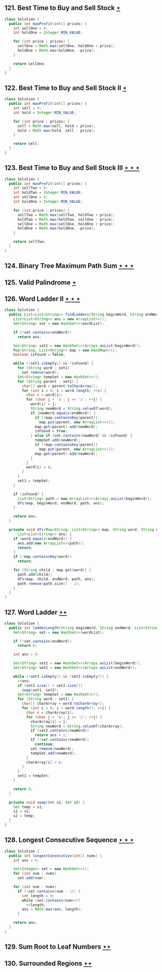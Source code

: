 ## 121. Best Time to Buy and Sell Stock [$\star$](https://leetcode.com/problems/best-time-to-buy-and-sell-stock)

```java
class Solution {
  public int maxProfit(int[] prices) {
    int sellOne = 0;
    int holdOne = Integer.MIN_VALUE;

    for (int price : prices) {
      sellOne = Math.max(sellOne, holdOne + price);
      holdOne = Math.max(holdOne, -price);
    }

    return sellOne;
  }
}
```

## 122. Best Time to Buy and Sell Stock II [$\star$](https://leetcode.com/problems/best-time-to-buy-and-sell-stock-ii)

```java
class Solution {
  public int maxProfit(int[] prices) {
    int sell = 0;
    int hold = Integer.MIN_VALUE;

    for (int price : prices) {
      sell = Math.max(sell, hold + price);
      hold = Math.max(hold, sell - price);
    }

    return sell;
  }
}
```

## 123. Best Time to Buy and Sell Stock III [$\star\star\star$](https://leetcode.com/problems/best-time-to-buy-and-sell-stock-iii)

```java
class Solution {
  public int maxProfit(int[] prices) {
    int sellTwo = 0;
    int holdTwo = Integer.MIN_VALUE;
    int sellOne = 0;
    int holdOne = Integer.MIN_VALUE;

    for (int price : prices) {
      sellTwo = Math.max(sellTwo, holdTwo + price);
      holdTwo = Math.max(holdTwo, sellOne - price);
      sellOne = Math.max(sellOne, holdOne + price);
      holdOne = Math.max(holdOne, -price);
    }

    return sellTwo;
  }
}
```

## 124. Binary Tree Maximum Path Sum [$\star\star\star$](https://leetcode.com/problems/binary-tree-maximum-path-sum)

## 125. Valid Palindrome [$\star$](https://leetcode.com/problems/valid-palindrome)

## 126. Word Ladder II [$\star\star\star$](https://leetcode.com/problems/word-ladder-ii)

```java
class Solution {
  public List<List<String>> findLadders(String beginWord, String endWord, List<String> wordList) {
    List<List<String>> ans = new ArrayList<>();
    Set<String> set = new HashSet<>(wordList);

    if (!set.contains(endWord))
      return ans;

    Set<String> set1 = new HashSet<>(Arrays.asList(beginWord));
    Map<String, List<String>> map = new HashMap<>();
    boolean isFound = false;

    while (!set1.isEmpty() && !isFound) {
      for (String word : set1)
        set.remove(word);
      Set<String> tempSet = new HashSet<>();
      for (String parent : set1) {
        char[] word = parent.toCharArray();
        for (int i = 0; i < word.length; ++i) {
          char c = word[i];
          for (char j = 'a'; j <= 'z'; ++j) {
            word[i] = j;
            String newWord = String.valueOf(word);
            if (newWord.equals(endWord)) {
              if (!map.containsKey(parent))
                map.put(parent, new ArrayList<>());
              map.get(parent).add(newWord);
              isFound = true;
            } else if (set.contains(newWord) && !isFound) {
              tempSet.add(newWord);
              if (!map.containsKey(parent))
                map.put(parent, new ArrayList<>());
              map.get(parent).add(newWord);
            }
          }
          word[i] = c;
        }
      }
      set1 = tempSet;
    }

    if (isFound) {
      List<String> path = new ArrayList<>(Arrays.asList(beginWord));
      dfs(map, beginWord, endWord, path, ans);
    }

    return ans;
  }

  private void dfs(Map<String, List<String>> map, String word, String endWord, List<String> path,
      List<List<String>> ans) {
    if (word.equals(endWord)) {
      ans.add(new ArrayList<>(path));
      return;
    }
    if (!map.containsKey(word))
      return;

    for (String child : map.get(word)) {
      path.add(child);
      dfs(map, child, endWord, path, ans);
      path.remove(path.size() - 1);
    }
  }
}
```

## 127. Word Ladder [$\star\star$](https://leetcode.com/problems/word-ladder)

```java
class Solution {
  public int ladderLength(String beginWord, String endWord, List<String> wordList) {
    Set<String> set = new HashSet<>(wordList);

    if (!set.contains(endWord))
      return 0;

    int ans = 0;

    Set<String> set1 = new HashSet<>(Arrays.asList(beginWord));
    Set<String> set2 = new HashSet<>(Arrays.asList(endWord));

    while (!set1.isEmpty() && !set2.isEmpty()) {
      ++ans;
      if (set1.size() > set2.size())
        swap(set1, set2);
      Set<String> tempSet = new HashSet<>();
      for (String word : set1) {
        char[] charArray = word.toCharArray();
        for (int i = 0; i < word.length(); ++i) {
          char c = charArray[i];
          for (char j = 'a'; j <= 'z'; ++j) {
            charArray[i] = j;
            String newWord = String.valueOf(charArray);
            if (set2.contains(newWord))
              return ans + 1;
            if (!set.contains(newWord))
              continue;
            set.remove(newWord);
            tempSet.add(newWord);
          }
          charArray[i] = c;
        }
      }
      set1 = tempSet;
    }

    return 0;
  }

  private void swap(Set s1, Set s2) {
    Set temp = s1;
    s1 = s2;
    s2 = temp;
  }
}
```

## 128. Longest Consecutive Sequence [$\star\star\star$](https://leetcode.com/problems/longest-consecutive-sequence)

```java
class Solution {
  public int longestConsecutive(int[] nums) {
    int ans = 0;

    Set<Integer> set = new HashSet<>();
    for (int num : nums)
      set.add(num);

    for (int num : nums)
      if (!set.contains(num - 1)) {
        int length = 0;
        while (set.contains(num++))
          ++length;
        ans = Math.max(ans, length);
      }

    return ans;
  }
}
```

## 129. Sum Root to Leaf Numbers [$\star\star$](https://leetcode.com/problems/sum-root-to-leaf-numbers)

## 130. Surrounded Regions [$\star\star$](https://leetcode.com/problems/surrounded-regions)
